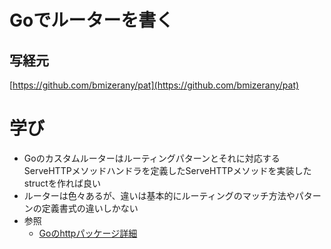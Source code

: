 # Goでルーターを書く

## 写経元

[https://github.com/bmizerany/pat](https://github.com/bmizerany/pat)

# 学び

- Goのカスタムルーターはルーティングパターンとそれに対応するServeHTTPメソッドハンドラを定義したServeHTTPメソッドを実装したstructを作れば良い
- ルーターは色々あるが、違いは基本的にルーティングのマッチ方法やパターンの定義書式の違いしかない
- 参照
  - [Goのhttpパッケージ詳細](https://github.com/astaxie/build-web-application-with-golang/blob/master/ja/03.4.md)